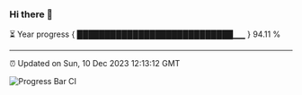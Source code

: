 ### Hi there 👋

⏳ Year progress { ████████████████████████████▁▁ } 94.11 %

---

⏰ Updated on Sun, 10 Dec 2023 12:13:12 GMT

![Progress Bar CI](https://github.com/Shyam-Makwana/GitHub-Actions-Demo/workflows/Progress%20Bar%20CI/badge.svg)

